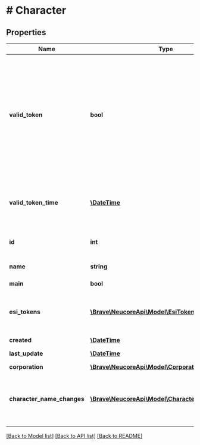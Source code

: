 # # Character

## Properties

Name | Type | Description | Notes
------------ | ------------- | ------------- | -------------
**valid_token** | **bool** | Shows if character&#39;s default refresh token is valid or not.                         This is null if there is no refresh token (EVE SSOv1 only)                         or a valid token but without scopes (SSOv2). | [optional]
**valid_token_time** | [**\DateTime**](\DateTime.md) | Date and time when the valid token property was last changed. | [optional]
**id** | **int** | EVE character ID. |
**name** | **string** | EVE character name. |
**main** | **bool** |  | [optional]
**esi_tokens** | [**\Brave\NeucoreApi\Model\EsiToken[]**](EsiToken.md) | ESI tokens of the character (API: not included by default). | [optional]
**created** | [**\DateTime**](\DateTime.md) |  | [optional]
**last_update** | [**\DateTime**](\DateTime.md) | Last ESI update. | [optional]
**corporation** | [**\Brave\NeucoreApi\Model\Corporation**](Corporation.md) |  | [optional]
**character_name_changes** | [**\Brave\NeucoreApi\Model\CharacterNameChange[]**](CharacterNameChange.md) | List of previous character names (API: not included by default). | [optional]

[[Back to Model list]](../../README.md#models) [[Back to API list]](../../README.md#endpoints) [[Back to README]](../../README.md)
